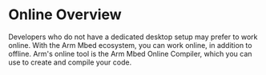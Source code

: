 # Online Overview

Developers who do not have a dedicated desktop setup may prefer to work online. With the Arm Mbed ecosystem, you can work online, in addition to offline. Arm's online tool is the Arm Mbed Online Compiler, which you can use to create and compile your code.
